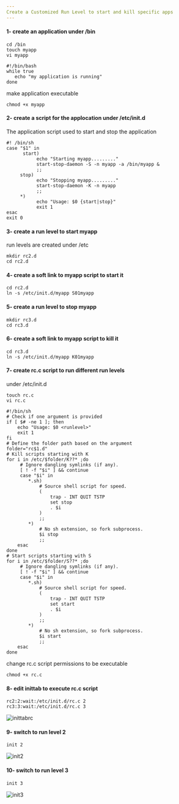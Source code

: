 ```yaml
---
Create a Customized Run Level to start and kill specific apps
---
```

#### 1- create an application under /bin
```
cd /bin
touch myapp
vi myapp
```
```
#!/bin/bash
while true
   echo "my application is running"
done
```
make application executable
```
chmod +x myapp
```
#### 2- create a script for the applocation under /etc/init.d
The application script used to start and stop the application
```
#! /bin/sh
case "$1" in
      start)
           echo "Starting myapp........."
           start-stop-daemon -S -n myapp -a /bin/myapp &
           ;;
     stop)
           echo "Stopping myapp........."
           start-stop-daemon -K -n myapp
           ;;
     *)
           echo "Usage: $0 {start|stop}"
           exit 1
esac
exit 0
```
#### 3- create a run level to start myapp
run levels are created under /etc
```
mkdir rc2.d
cd rc2.d
```
#### 4- create a soft link to myapp script to start it 
```
cd rc2.d
ln -s /etc/init.d/myapp S01myapp
```
#### 5- create a run level to stop myapp
```
mkdir rc3.d
cd rc3.d
```
#### 6- create a soft link to myapp script to kill it 
```
cd rc3.d
ln -s /etc/init.d/myapp K01myapp
```
#### 7- create rc.c script to run different run levels
under /etc/init.d
```
touch rc.c
vi rc.c
```
```
#!/bin/sh
# Check if one argument is provided
if [ $# -ne 1 ]; then
    echo "Usage: $0 <runlevel>"
    exit 1
fi
# Define the folder path based on the argument
folder="rc$1.d"
# Kill scripts starting with K
for i in /etc/$folder/K??* ;do
     # Ignore dangling symlinks (if any).
     [ ! -f "$i" ] && continue
     case "$i" in
        *.sh)
            # Source shell script for speed.
            (
                trap - INT QUIT TSTP
                set stop
                . $i
            )
            ;;
        *)
            # No sh extension, so fork subprocess.
            $i stop
            ;;
    esac
done
# Start scripts starting with S
for i in /etc/$folder/S??* ;do
     # Ignore dangling symlinks (if any).
     [ ! -f "$i" ] && continue
     case "$i" in
        *.sh)
            # Source shell script for speed.
            (
                trap - INT QUIT TSTP
                set start
                . $i
            )
            ;;
        *)
            # No sh extension, so fork subprocess.
            $i start
            ;;
    esac
done
```
change rc.c script permissions to be executable
```
chmod +x rc.c
```
#### 8- edit inittab to execute rc.c script
```
rc2:2:wait:/etc/init.d/rc.c 2
rc3:3:wait:/etc/init.d/rc.c 3
```
![inittabrc](https://github.com/user-attachments/assets/90a6927e-65b5-46a3-afe0-25e6b9732f51)
#### 9- switch to run level 2
```
init 2
```
![init2](https://github.com/user-attachments/assets/3692c396-507e-411d-bbb7-fd7279c4a4f8)
#### 10- switch to run level 3
```
init 3
```
![init3](https://github.com/user-attachments/assets/26f50d05-8653-404c-81cd-1343dd710301)





















